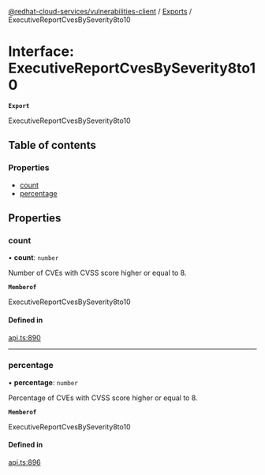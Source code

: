 [@redhat-cloud-services/vulnerabilities-client](../README.md) / [Exports](../modules.md) / ExecutiveReportCvesBySeverity8to10

# Interface: ExecutiveReportCvesBySeverity8to10

**`Export`**

ExecutiveReportCvesBySeverity8to10

## Table of contents

### Properties

- [count](ExecutiveReportCvesBySeverity8to10.md#count)
- [percentage](ExecutiveReportCvesBySeverity8to10.md#percentage)

## Properties

### count

• **count**: `number`

Number of CVEs with CVSS score higher or equal to 8.

**`Memberof`**

ExecutiveReportCvesBySeverity8to10

#### Defined in

[api.ts:890](https://github.com/RedHatInsights/javascript-clients/blob/main/packages/vulnerabilities/api.ts#L890)

___

### percentage

• **percentage**: `number`

Percentage of CVEs with CVSS score higher or equal to 8.

**`Memberof`**

ExecutiveReportCvesBySeverity8to10

#### Defined in

[api.ts:896](https://github.com/RedHatInsights/javascript-clients/blob/main/packages/vulnerabilities/api.ts#L896)
